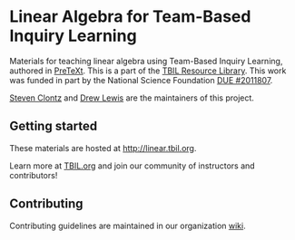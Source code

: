 # Linear Algebra for Team-Based Inquiry Learning

Materials for teaching linear algebra using
Team-Based Inquiry Learning, authored in
[PreTeXt](https://pretextbook.org/). This is a part of the
[TBIL Resource Library](http://library.tbil.org). This work was
funded in part by the National Science Foundation
[DUE #2011807](https://nsf.gov/awardsearch/showAward?AWD_ID=2011807).

[Steven Clontz](https://clontz.org) and
[Drew Lewis](http://drew-lewis.com) are the maintainers
of this project.

## Getting started

These materials are hosted at <http://linear.tbil.org>.

Learn more at [TBIL.org](http://tbil.org) and join our community of instructors
and contributors!

## Contributing

Contributing guidelines are maintained in our organization [wiki](https://github.com/TeamBasedInquiryLearning/wiki/wiki).
